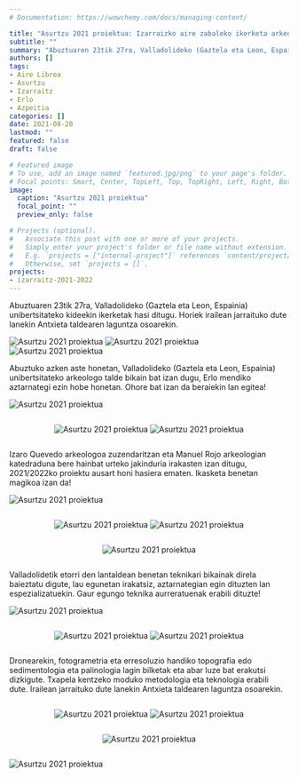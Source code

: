 ```yaml
---
# Documentation: https://wowchemy.com/docs/managing-content/

title: "Asurtzu 2021 proiektua: Izarraizko aire zabaleko ikerketa arkeologikoak"
subtitle: ""
summary: "Abuztuaren 23tik 27ra, Valladolideko (Gaztela eta Leon, Espainia) unibertsitateko kideekin ikerketak hasi ditugu. Horiek irailean jarraituko dute lanekin Antxieta taldearen laguntza osoarekin."
authors: []
tags: 
- Aire Librea
- Asurtzu
- Izarraitz
- Erlo
- Azpeitia
categories: []
date: 2021-08-28
lastmod: ""
featured: false
draft: false

# Featured image
# To use, add an image named `featured.jpg/png` to your page's folder.
# Focal points: Smart, Center, TopLeft, Top, TopRight, Left, Right, BottomLeft, Bottom, BottomRight.
image:
  caption: "Asurtzu 2021 proiektua"
  focal_point: ""
  preview_only: false

# Projects (optional).
#   Associate this post with one or more of your projects.
#   Simply enter your project's folder or file name without extension.
#   E.g. `projects = ["internal-project"]` references `content/project/deep-learning/index.md`.
#   Otherwise, set `projects = []`.
projects: 
- izarraitz-2021-2022
---
```


Abuztuaren 23tik 27ra, Valladolideko (Gaztela eta Leon, Espainia) unibertsitateko kideekin ikerketak hasi ditugu. Horiek irailean jarraituko dute lanekin Antxieta taldearen laguntza osoarekin.

![Asurtzu 2021 proiektua](media/1.jpg)
![Asurtzu 2021 proiektua](media/2.jpg)
![Asurtzu 2021 proiektua](media/3.jpg)

Abuztuko azken aste honetan, Valladolideko (Gaztela eta Leon, Espainia) unibertsitateko arkeologo talde bikain bat izan dugu, Erlo mendiko aztarnategi ezin hobe honetan. Ohore bat izan da beraiekin lan egitea!

![Asurtzu 2021 proiektua](media/4.png)

<div style="text-align: center">
  <div style="display: inline-block">

  ![Asurtzu 2021 proiektua](media/5.png)
  </div>

  <div style="display: inline-block">

  ![Asurtzu 2021 proiektua](media/6.png)
  </div>
</div>


Izaro Quevedo arkeologoa zuzendaritzan eta Manuel Rojo arkeologian katedraduna bere hainbat urteko jakinduria irakasten izan ditugu, 2021/2022ko proiektu ausart honi hasiera ematen. Ikasketa benetan magikoa izan da!

![Asurtzu 2021 proiektua](media/7.png)

<div style="text-align: center">
  <div style="display: inline-block">

  ![Asurtzu 2021 proiektua](media/8.png)
  </div>

  <div style="display: inline-block">

  ![Asurtzu 2021 proiektua](media/9.png)
  </div>

  <div style="display: inline-block">

  ![Asurtzu 2021 proiektua](media/10.png)
  </div>
</div>


Valladolidetik etorri den lantaldean benetan teknikari bikainak direla baieztatu digute, lau egunetan irakatsiz, aztarnategian egin dituzten lan espezializatuekin. Gaur egungo teknika aurreratuenak erabili dituzte!

![Asurtzu 2021 proiektua](media/11.png)

<div style="text-align: center">
  <div style="display: inline-block">

  ![Asurtzu 2021 proiektua](media/12.png)
  </div>

  <div style="display: inline-block">

  ![Asurtzu 2021 proiektua](media/13.png)
  </div>
</div>

Dronearekin, fotogrametria eta erresoluzio handiko topografia edo sedimentologia eta palinologia lagin bilketak eta abar luze bat erakutsi dizkigute. Txapela kentzeko moduko metodologia eta teknologia erabili dute. Irailean jarraituko dute lanekin Antxieta taldearen laguntza osoarekin.

<div style="text-align: center">
  <div style="display: inline-block">

  ![Asurtzu 2021 proiektua](media/14.png)
  </div>

  <div style="display: inline-block">

  ![Asurtzu 2021 proiektua](media/15.png)
  </div>

  <div style="display: inline-block">

  ![Asurtzu 2021 proiektua](media/16.png)
  </div>
</div>

![Asurtzu 2021 proiektua](media/17.png)
